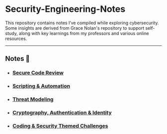 # Security-Engineering-Notes

 This repository contains notes I’ve compiled while exploring cybersecurity. Some insights are derived from Grace Nolan's repository to support self-study, along with key learnings from my professors and various online resources. 


<hr>

## Notes 📖
- <h3><a href="security_notes/secure_code_review/secure_code_definition.md">Secure Code Review</a><h3>
- <h3><a href="security_notes/scripting_and_automation.md">Scripting & Automation</a><h3>
- <h3><a href="security_notes/threat_modeling.md">Threat Modeling</a><h3>
- <h3><a href="security_notes/cryptography.md">Cryptography, Authentication & Identity</a><h3>
- <h3><a href="security_notes/coding_challenges.md">Coding & Security Themed Challenges</a><h3>





